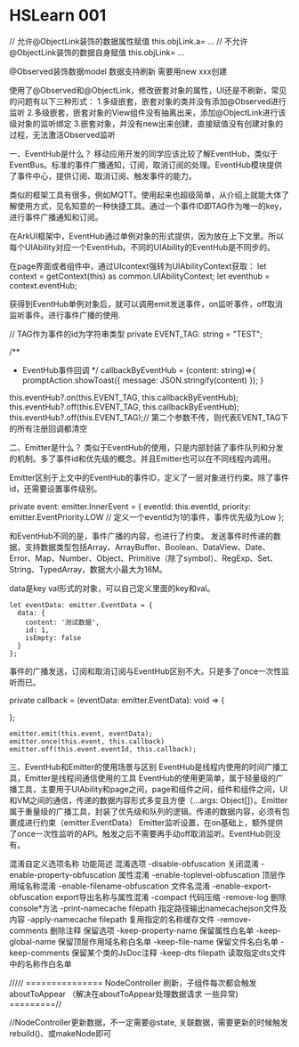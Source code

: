 # HSLearn 001

// 允许@ObjectLink装饰的数据属性赋值
this.objLink.a= ...
// 不允许@ObjectLink装饰的数据自身赋值
this.objLink= ...

@Observed装饰数据model
数据支持刷新 需要用new xxx创建

使用了@Observed和@ObjectLink，修改嵌套对象的属性，UI还是不刷新，常见的问题有以下三种形式：
1.多级嵌套，嵌套对象的类并没有添加@Observed进行监听
2.多级嵌套，嵌套对象的View组件没有抽离出来，添加@ObjectLink进行该级对象的监听绑定
3.嵌套对象，并没有new出来创建，直接赋值没有创建对象的过程，无法激活Observed监听


一、EventHub是什么？
移动应用开发的同学应该比较了解EventHub，类似于EventBus。标准的事件广播通知，订阅，取消订阅的处理。EventHub模块提供了事件中心，提供订阅、取消订阅、触发事件的能力。

类似的框架工具有很多，例如MQTT。使用起来也超级简单，从介绍上就能大体了解使用方式，见名知意的一种快捷工具。通过一个事件ID即TAG作为唯一的key，进行事件广播通知和订阅。

在ArkUI框架中，EventHub通过单例对象的形式提供，因为放在上下文里。所以每个UIAbility对应一个EventHub。不同的UIAbility的EventHub是不同步的。


在page界面或者组件中，通过UIcontext强转为UIAbilityContext获取：
let context = getContext(this) as common.UIAbilityContext;
let eventhub = context.eventHub;

获得到EventHub单例对象后，就可以调用emit发送事件，on监听事件，off取消监听事件。进行事件广播的使用.

// TAG作为事件的id为字符串类型
private EVENT_TAG: string = "TEST";

/**
* EventHub事件回调
  */
  callbackByEventHub = (content: string)=>{
  promptAction.showToast({
  message: JSON.stringify(content)
  });
  }

this.eventHub?.on(this.EVENT_TAG, this.callbackByEventHub); this.eventHub?.off(this.EVENT_TAG, this.callbackByEventHub);
this.eventHub?.off(this.EVENT_TAG);// 第二个参数不传，则代表EVENT_TAG下的所有注册回调都清空


二、Emitter是什么？
类似于EventHub的使用，只是内部封装了事件队列和分发的机制。多了事件id和优先级的概念。并且Emitter也可以在不同线程内调用。

Emitter区别于上文中的EventHub的事件ID，定义了一层对象进行约束。除了事件id，还需要设置事件级别。

private event: emitter.InnerEvent = {
eventId: this.eventId,
priority: emitter.EventPriority.LOW   // 定义一个eventId为1的事件，事件优先级为Low
};

和EventHub不同的是，事件广播的内容，也进行了约束。 发送事件时传递的数据，支持数据类型包括Array、ArrayBuffer、Boolean、DataView、Date、Error、Map、Number、Object、Primitive（除了symbol）、RegExp、Set、String、TypedArray，数据大小最大为16M。

data是key val形式的对象，可以自己定义里面的key和val。

    let eventData: emitter.EventData = {
      data: {
        content: '测试数据',
        id: 1,
        isEmpty: false
      }
    };

事件的广播发送，订阅和取消订阅与EventHub区别不大。只是多了once一次性监听而已。

private callback = (eventData: emitter.EventData): void => {

};

    emitter.emit(this.event, eventData);
    emitter.once(this.event, this.callback)
    emitter.off(this.event.eventId, this.callback);


三、EventHub和Emitter的使用场景与区别
EventHub是线程内使用的时间广播工具，Emitter是线程间通信使用的工具
EventHub的使用更简单，属于轻量级的广播工具，主要用于UIAbility和page之间，page和组件之间，组件和组件之间，UI和VM之间的通信，传递的数据内容形式多变且方便（…args: Object[]）。Emitter属于重量级的广播工具，封装了优先级和队列的逻辑。传递的数据内容，必须有包裹成进行约束（emitter.EventData）
Emitter监听设置，在on基础上，额外提供了once一次性监听的API。触发之后不需要再手动off取消监听。EventHub则没有。

混淆自定义选项名称
功能简述
混淆选项
-disable-obfuscation 关闭混淆
-enable-property-obfuscation 属性混淆
-enable-toplevel-obfuscation 顶层作用域名称混淆
-enable-filename-obfuscation 文件名混淆
-enable-export-obfuscation export导出名称与属性混淆
-compact 代码压缩
-remove-log 删除console*方法
-print-namecache filepath 指定路径输出namecachejson文件及内容
-apply-namecache filepath 复用指定的名称缓存文件
-remove-comments 删除注释
保留选项
-keep-property-name 保留属性白名单
-keep-global-name 保留顶层作用域名称白名单
-keep-file-name 保留文件名白名单
-keep-comments 保留某个类的JsDoc注释
-keep-dts filepath 读取指定dts文件中的名称作白名单


///// =============== NodeController 刷新，子组件每次都会触发 aboutToAppear （解决在aboutToAppear处理数据请求 一些异常) =========//

//NodeController更新数据，不一定需要@state, 关联数据，需要更新的时候触发rebuild()、或makeNode即可
